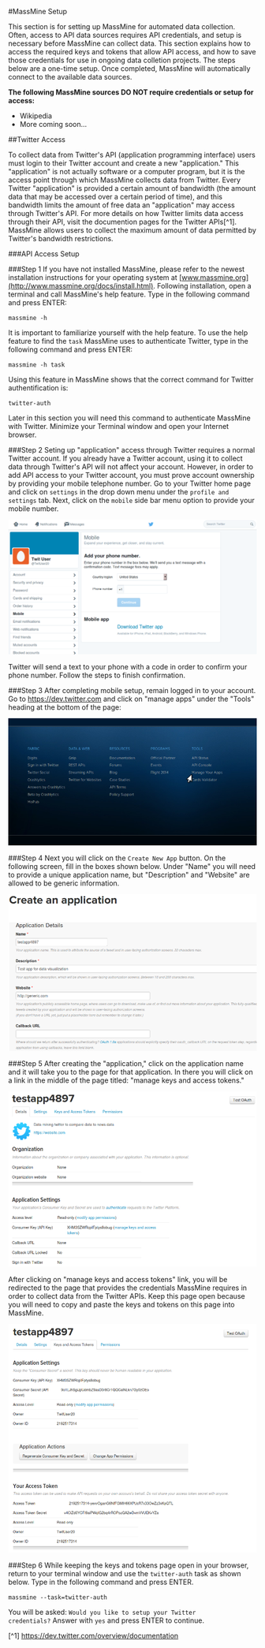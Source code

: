#MassMine Setup

This section is for setting up MassMine for automated data collection. Often, access to API data sources requires API credentials, and setup is necessary before MassMine can collect data. This section explains how to access the required keys and tokens that allow API access, and how to save those credentials for use in ongoing data colletion projects. The steps below are a one-time setup. Once completed, MassMine will automatically connect to the available data sources. 

**The following MassMine sources DO NOT require credentials or setup for access:**

- Wikipedia
- More coming soon...

##Twitter Access

To collect data from Twitter's API (application programming interface) users must login to their Twitter account and create a new "application." This "application" is not actually software or a computer program, but it is the access point through which MassMine collects data from Twitter. Every Twitter "application" is provided a certain amount of bandwidth (the amount data that may be accessed over a certain period of time), and this bandwidth limits the amount of free data an "application" may access through Twitter's API. For more details on how Twitter limits data access through their API, visit the documention pages for the Twitter APIs[^1].  MassMine allows users to collect the maximum amount of data permitted by Twitter's bandwidth restrictions.

###API Access Setup

###Step 1
If you have not installed MassMine, please refer to the newest installation instructions for your operating system at [www.massmine.org](http://www.massmine.org/docs/install.html). Following installation, open a terminal and call MassMine's help feature. Type in the following command and press ENTER:

    massmine -h
    
It is important to familiarize yourself with the help feature. To use the help feature to find the <code>task</code> MassMine uses to authenticate Twitter, type in the following command and press ENTER:

    massmine -h task
    
Using this feature in MassMine shows that the correct command for Twitter authentification is:

    twitter-auth

Later in this section you will need this command to authenticate MassMine with Twitter. Minimize your Terminal window and open your Internet browser. 

###Step 2
Seting up "application" access through Twitter requires a normal Twitter account. If you already have a Twitter account, using it to collect data through Twitter's API will not affect your account. However, in order to add API access to your Twitter account, you must prove account ownership by providing your mobile telephone number. Go to your Twitter home page and click on <code>settings</code> in the drop down menu under the <code>profile and settings</code> tab. Next, click on the <code>mobile</code> side bar menu option to provide your mobile number. 

![](./intro/mobile-twit.png)

Twitter will send a text to your phone with a code in order to confirm your phone number. Follow the steps to finish confirmation. 

###Step 3
After completing mobile setup, remain logged in to your account. Go to <https://dev.twitter.com> and click on "manage apps" under the "Tools" heading at the bottom of the page:

![](./intro/manage-apps.png) 

###Step 4
Next you will click on the <code>Create New App</code> button. On the following screen, fill in the boxes shown below. Under "Name" you will need to provide a unique application name, but "Description" and "Website" are allowed to be generic information. 

![](./intro/create-app.png)

###Step 5
After creating the "application," click on the application name and it will take you to the page for that application. In there you will click on a link in the middle of the page titled: "manage keys and access tokens."

![](./intro/keys-click.png)

After clicking on "manage keys and access tokens" link, you will be redirected to the page that provides the credentials MassMine requires in order to collect data from the Twitter APIs. Keep this page open because you will need to copy and paste the keys and tokens on this page into MassMine.

![](./intro/keys-tokens.png)

###Step 6
While keeping the keys and tokens page open in your browser, return to your terminal window and use the <code>twitter-auth</code> task as shown below. Type in the following command and press ENTER.

    massmine --task=twitter-auth
   
You will be asked: <code>Would you like to setup your Twitter credentials?</code> Answer with <code>yes</code> and press ENTER to continue. 

[^1] <https://dev.twitter.com/overview/documentation>
